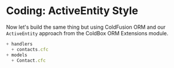 # Coding: ActiveEntity Style

Now let's build the same thing but using ColdFusion ORM and our `ActiveEntity` approach from the ColdBox ORM Extensions module.

```javascript
+ handlers 
  + contacts.cfc
+ models
  + Contact.cfc
```

